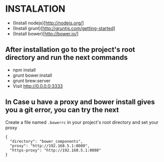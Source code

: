 # INSTALATION


* (Install nodejs)[http://nodejs.org/]
* (Install grunt)[http://gruntjs.com/getting-started]
* (Install bower)[http://bower.io/]


## After installation go to the project's root directory and run the next commands

* npm install
* grunt bower:install
* grunt brew:server
* Visit http://0.0.0.0:3333


## In Case u have a proxy and bower install gives you a git error, you can try the next

Create a file named `.bowerrc` in your project's root directory and set your proxy


```
{
  "directory": "bower_components",
  "proxy": "http://192.168.5.1:8080",
  "https-proxy": "http://192.168.5.1:8080"
}
```

